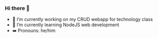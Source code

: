 ### Hi there 👋

<!--
**EthanLeitch/EthanLeitch** is a ✨ _special_ ✨ repository because its `README.md` (this file) appears on your GitHub profile.

Here are some ideas to get you started:

- 🔭 I’m currently working on ...
- 🌱 I’m currently learning ...
- 👯 I’m looking to collaborate on ...
- 🤔 I’m looking for help with ...
- 💬 Ask me about ...
- 📫 How to reach me: ...
- 😄 Pronouns: ...
- ⚡ Fun fact: ...
-->
- 🔭 I’m currently working on my CRUD webapp for technology class
- 🌱 I’m currently learning NodeJS web development
- ➡️ Pronouns: he/him

<!-- [![GitHub Streak](http://github-readme-streak-stats.herokuapp.com?user=EthanLeitch&theme=dark&background=000000)](https://git.io/streak-stats) -->
